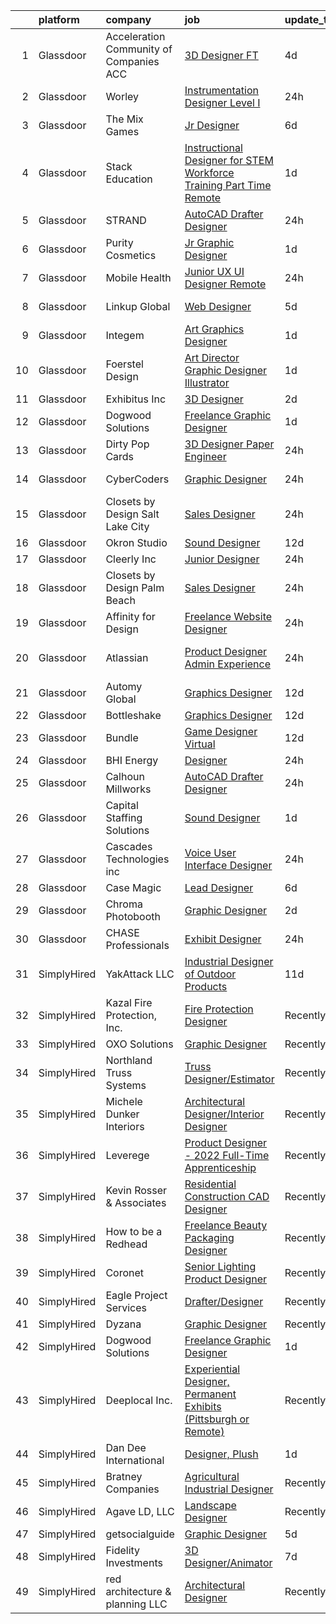 

|    | platform    | company                                  | job                                                                                                                                                                                                                                                                                                                                                                                                                                                                                                                                                                                                                                                                                                                                                                                                                                                                                                                                                                                                                                                                                                                                                                                                                                                                                                                                                       | update_time   | location            |
|---:|:------------|:-----------------------------------------|:----------------------------------------------------------------------------------------------------------------------------------------------------------------------------------------------------------------------------------------------------------------------------------------------------------------------------------------------------------------------------------------------------------------------------------------------------------------------------------------------------------------------------------------------------------------------------------------------------------------------------------------------------------------------------------------------------------------------------------------------------------------------------------------------------------------------------------------------------------------------------------------------------------------------------------------------------------------------------------------------------------------------------------------------------------------------------------------------------------------------------------------------------------------------------------------------------------------------------------------------------------------------------------------------------------------------------------------------------------|:--------------|:--------------------|
|  1 | Glassdoor   | Acceleration Community of Companies  ACC | [3D Designer  FT ](https://www.glassdoor.com/partner/jobListing.htm?pos=130&ao=1136043&s=58&guid=00000182f2cc4d40ae362577547d5da6&src=GD_JOB_AD&t=SR&vt=w&ea=1&cs=1_1e998748&cb=1661930852019&jobListingId=1008096478281&jrtk=3-0-1gbpcojb42hiu001-1gbpcojbijm4k800-3cd5c6e3aefa7ccd-)                                                                                                                                                                                                                                                                                                                                                                                                                                                                                                                                                                                                                                                                                                                                                                                                                                                                                                                                                                                                                                                                    | 4d            | Los Angeles, CA     |
|  2 | Glassdoor   | Worley                                   | [Instrumentation Designer Level I](https://www.glassdoor.com/partner/jobListing.htm?pos=111&ao=1136043&s=58&guid=00000182f2cc4d40ae362577547d5da6&src=GD_JOB_AD&t=SR&vt=w&cs=1_a71d454c&cb=1661930852017&jobListingId=1008104964030&jrtk=3-0-1gbpcojb42hiu001-1gbpcojbijm4k800-9d06f485b36b5093-)                                                                                                                                                                                                                                                                                                                                                                                                                                                                                                                                                                                                                                                                                                                                                                                                                                                                                                                                                                                                                                                         | 24h           | Prudhoe Bay, AK     |
|  3 | Glassdoor   | The Mix Games                            | [Jr  Designer](https://www.glassdoor.com/partner/jobListing.htm?pos=126&ao=1136043&s=58&guid=00000182f2cc4d40ae362577547d5da6&src=GD_JOB_AD&t=SR&vt=w&ea=1&cs=1_9e322621&cb=1661930852019&jobListingId=1008092557169&jrtk=3-0-1gbpcojb42hiu001-1gbpcojbijm4k800-ab7dfbb139802c1e-)                                                                                                                                                                                                                                                                                                                                                                                                                                                                                                                                                                                                                                                                                                                                                                                                                                                                                                                                                                                                                                                                        | 6d            | Los Angeles, CA     |
|  4 | Glassdoor   | Stack Education                          | [Instructional Designer for STEM Workforce Training   Part Time  Remote](https://www.glassdoor.com/partner/jobListing.htm?pos=121&ao=1136043&s=58&guid=00000182f2cc4d40ae362577547d5da6&src=GD_JOB_AD&t=SR&vt=w&ea=1&cs=1_d004b7c1&cb=1661930852018&jobListingId=1008101382989&jrtk=3-0-1gbpcojb42hiu001-1gbpcojbijm4k800-a0e808d9a57c6f59-)                                                                                                                                                                                                                                                                                                                                                                                                                                                                                                                                                                                                                                                                                                                                                                                                                                                                                                                                                                                                              | 1d            | Remote              |
|  5 | Glassdoor   | STRAND                                   | [AutoCAD Drafter Designer](https://www.glassdoor.com/partner/jobListing.htm?pos=103&ao=1110586&s=58&guid=00000182f2cc4d40ae362577547d5da6&src=GD_JOB_AD&t=SR&vt=w&ea=1&cs=1_5fee63a5&cb=1661930852016&jobListingId=1008104212553&cpc=55FC80EBF760BBE8&jrtk=3-0-1gbpcojb42hiu001-1gbpcojbijm4k800-ce50e096da74a51d--6NYlbfkN0D4nuovUOU2dPryPr7-xanE7ZFWASvaSyNm3BqXIbrO0p-spFy8M_M-7X_EKuSbtjcwXVmuQfjgYQLBbUSPx5wlG1B2Nk4m6VQ22k3I-ki9LeknjGR8uVUn8uAz7K1krrwAXw3eWnEoWdl4XJD5ww2mIS2o-PLbxE0rCe6jXBynyFt9rAkthbPKGj_SuBO2DDp8dqpB3_yttiC84TYhWpEPN4hyfbw6T0QyvJWk9ZGPeau7O5OMokL47WnNmrKD7oSyilOSlFamLJYMuzW7NhER9TA5cBhUErqPf7i35T4NDgnY1tRoVgxjF8NqMTcoSDv41Zs9r4FEyH2vQOj_0sVuxx2v9TgCP8KNqtpqkQ97rkIItPpJgRQ3Df6lX9ayFG5lXIlp-J_WPYjsXJjK6SVkfpk0ZRpXzm3ukSx5QWQBbM7Mc4EqeXfY1nity3zyPlZHr-6QZ1BcFRXNqFfAHmiH8hFKqzonI4qvZzZFrtRRXwiZ08BwIJIopb7OIOfuvyko5cSKRlhqGg%3D%3D)                                                                                                                                                                                                                                                                                                                                                                                                                                                                           | 24h           | Dallas, TX          |
|  6 | Glassdoor   | Purity Cosmetics                         | [Jr Graphic Designer](https://www.glassdoor.com/partner/jobListing.htm?pos=122&ao=1136043&s=58&guid=00000182f2cc4d40ae362577547d5da6&src=GD_JOB_AD&t=SR&vt=w&ea=1&cs=1_c641af7a&cb=1661930852019&jobListingId=1008101533885&jrtk=3-0-1gbpcojb42hiu001-1gbpcojbijm4k800-ce38bd30433b8142-)                                                                                                                                                                                                                                                                                                                                                                                                                                                                                                                                                                                                                                                                                                                                                                                                                                                                                                                                                                                                                                                                 | 1d            | Remote              |
|  7 | Glassdoor   | Mobile Health                            | [Junior UX UI Designer  Remote ](https://www.glassdoor.com/partner/jobListing.htm?pos=106&ao=1110586&s=58&guid=00000182f2cc4d40ae362577547d5da6&src=GD_JOB_AD&t=SR&vt=w&ea=1&cs=1_df1fe161&cb=1661930852017&jobListingId=1008104582625&cpc=AC285F3A3ECA6BB0&jrtk=3-0-1gbpcojb42hiu001-1gbpcojbijm4k800-0b855880aef5fae4--6NYlbfkN0CVW-wZUB6fDkVbeXZUmA8a9VqOuLioZTZt07t5oqbkUixMn8E1AkY7NfCvE7a_uIFEM4p2K4W6Xowwu-eZbvZMAmUZzzrHL6ljTCT7DYTx6XjJdgQUIEh9p7SxX-wpgLvWtsfp4DDj8x2BvdIzeHYMSSkPiP9r4jjtgVITdl04BLVLmN7DTPJeZ4_ZEyu9s9lANN-G7aAxEp1-HLxEIKsIZO3OuuzJ5bXBap3jAUDA8PUuPQDiO9_hPwF2CHQrdLMB1NVmVJHXxaa7grUtjf8jMpKC7MxI-4staxj4A19wsd1-jFSv73amf8zsHhOMalNQ987HC0ObfiqTq1nuI3Nw5ZAUawO9eccDcc94hdgNI95E87XQgUuX1Clbs0t48PlWOUhGSFDALvvvvmLlXIz9LN1NJ41i7AKbTUaTXoAQvMYD_0MITPQiVngFYTR0t30CGEuVKIzyOY1MaY-KaIdsZkm70wleXoeqzdB40M9Dk2nBFbLyB3C2x-9NXCytrd4T4Gy5AYe8MsafAI8KG38f0V0PE0OYouoreWaqoLEb1CckNnh6wR3ZHdh45_B05csoQZGfsEtf7Z_ekr2Traa642FBMyJdbho%3D)                                                                                                                                                                                                                                                                                                                                                                                   | 24h           | New York, NY        |
|  8 | Glassdoor   | Linkup Global                            | [Web Designer](https://www.glassdoor.com/partner/jobListing.htm?pos=102&ao=1110586&s=58&guid=00000182f2cc4d40ae362577547d5da6&src=GD_JOB_AD&t=SR&vt=w&ea=1&cs=1_48c06084&cb=1661930852016&jobListingId=1008094189285&cpc=DF7064BA3070673B&jrtk=3-0-1gbpcojb42hiu001-1gbpcojbijm4k800-235ba46ceff690ad--6NYlbfkN0DdNONLqhA8z6QrX6vw37qu8cGScUjPKwqVQr3YAsb4-5m6SkYfcfuno6vaeNhi_HNRxJ-gl8suliU75NlkMWR5qidCD993t_oDqQXUXvPv510G91JZg7dAufT3W2tuGQQ9Fr4PISpJVNULJrj5rzr1Dea67mH48pGFmt69Q4LNUgt0x0c0PGgcwDf6pWaxflnsYfHfJuQUeR3vm5iuo3G2pPFFw1TCE7A4TawtMuhxjKwM-hAX_oh9Hx9aWoUbnHyauwSHHISgpfgectnAvvVLg9noNCQ-OMYKO8oeUjliKBhd979PNKvN8cRIVROWUdipPMtV97tJldGEwsOQ-HIAg-7xgC3_hT6S-IaSTdPH0V4jyePqAh8F9Su0Ldbla72GUOnjGA28Sg7ueUdHJSHTl9a3VEM9jqe8M36jchCNiaXcmuGf7sCYknhyU3cmBBNI51CfR72KG9Mp9rfhYDohoZtVdMN4zrpQa1RUTGLBr0Ng3CvScZMV49us00gOOLA%3D)                                                                                                                                                                                                                                                                                                                                                                                                                                                                                                     | 5d            | Pasadena, CA        |
|  9 | Glassdoor   | Integem                                  | [Art Graphics Designer](https://www.glassdoor.com/partner/jobListing.htm?pos=124&ao=1136043&s=58&guid=00000182f2cc4d40ae362577547d5da6&src=GD_JOB_AD&t=SR&vt=w&ea=1&cs=1_0e48c390&cb=1661930852019&jobListingId=1008102053275&jrtk=3-0-1gbpcojb42hiu001-1gbpcojbijm4k800-db0b9712246398b2-)                                                                                                                                                                                                                                                                                                                                                                                                                                                                                                                                                                                                                                                                                                                                                                                                                                                                                                                                                                                                                                                               | 1d            | Remote              |
| 10 | Glassdoor   | Foerstel Design                          | [Art Director  Graphic Designer  Illustrator](https://www.glassdoor.com/partner/jobListing.htm?pos=105&ao=1110586&s=58&guid=00000182f2cc4d40ae362577547d5da6&src=GD_JOB_AD&t=SR&vt=w&ea=1&cs=1_3d167c02&cb=1661930852017&jobListingId=1008101636559&cpc=FB7E4A1762AE5BEC&jrtk=3-0-1gbpcojb42hiu001-1gbpcojbijm4k800-e06af4f833a0341a--6NYlbfkN0DT5-Szw3YawDSxV9quIo6U-4hdX6FZTICsYskzhzvX7KXzmhQwmQ7cQAIyrChrJYXj5Nz0J77CwmGZWWhj7QO08MorwsFX6WpY-cjRAqd5c5YshXe7t8yi_cAMTx-RLQrWgDv1LNRN_XNQif3bP_uxOt5oqG5pBrUgjeQADqRiTFpifcwWwp0LQb4Tnfbyb-DLu9UdjHpKuOrXEi-IGst4SIPNi03GIN8aQaZJ1n1iheLlpbM4e3HPBlGQW6-7ZzjiiETuqbXIFssUj88jjxWys-_3oZcKUr4nghfbIv73fP6McCXoy_EH6VXpsf-I1xqgyxwn9rbbqh2yRZkeQuoqfhblI8xFskG5GLjQXOFsa1iMnY-LtGwwn0_SUEeeVxTeisk3OPeBOWOFXN6uWzy6Nth8p0In8Ah4BQE0hIhYdl6t2zwwiPlFOykXns3MQJajvZ7Grz09mQLXpTqcO4ouneHlB_3tMyfK5td2jawcDP3WdgpmEQn91BumJC49UfE%3D)                                                                                                                                                                                                                                                                                                                                                                                                                                                                      | 1d            | Remote              |
| 11 | Glassdoor   | Exhibitus Inc                            | [3D Designer](https://www.glassdoor.com/partner/jobListing.htm?pos=129&ao=1136043&s=58&guid=00000182f2cc4d40ae362577547d5da6&src=GD_JOB_AD&t=SR&vt=w&ea=1&cs=1_32b645ef&cb=1661930852019&jobListingId=1008099078317&jrtk=3-0-1gbpcojb42hiu001-1gbpcojbijm4k800-e1941bdb037526dd-)                                                                                                                                                                                                                                                                                                                                                                                                                                                                                                                                                                                                                                                                                                                                                                                                                                                                                                                                                                                                                                                                         | 2d            | Tucker, GA          |
| 12 | Glassdoor   | Dogwood Solutions                        | [Freelance Graphic Designer](https://www.glassdoor.com/partner/jobListing.htm?pos=127&ao=1136043&s=58&guid=00000182f2cc4d40ae362577547d5da6&src=GD_JOB_AD&t=SR&vt=w&ea=1&cs=1_a517df50&cb=1661930852019&jobListingId=1008102056632&jrtk=3-0-1gbpcojb42hiu001-1gbpcojbijm4k800-d8bd6839a2742c6a-)                                                                                                                                                                                                                                                                                                                                                                                                                                                                                                                                                                                                                                                                                                                                                                                                                                                                                                                                                                                                                                                          | 1d            | Remote              |
| 13 | Glassdoor   | Dirty Pop Cards                          | [3D Designer Paper Engineer](https://www.glassdoor.com/partner/jobListing.htm?pos=114&ao=1136043&s=58&guid=00000182f2cc4d40ae362577547d5da6&src=GD_JOB_AD&t=SR&vt=w&ea=1&cs=1_7ad7e014&cb=1661930852018&jobListingId=1008104437170&jrtk=3-0-1gbpcojb42hiu001-1gbpcojbijm4k800-753ca80f805ecea8-)                                                                                                                                                                                                                                                                                                                                                                                                                                                                                                                                                                                                                                                                                                                                                                                                                                                                                                                                                                                                                                                          | 24h           | Remote              |
| 14 | Glassdoor   | CyberCoders                              | [Graphic Designer](https://www.glassdoor.com/partner/jobListing.htm?pos=110&ao=1110586&s=58&guid=00000182f2cc4d40ae362577547d5da6&src=GD_JOB_AD&t=SR&vt=w&ea=1&cs=1_ee9a60a7&cb=1661930852017&jobListingId=1008104557076&cpc=9908D8D4413DBB8A&jrtk=3-0-1gbpcojb42hiu001-1gbpcojbijm4k800-e6101460e22eb4bb--6NYlbfkN0CpFJQzrgRR8WqXWK1qKKEqALWJw739KlKqr2H-MSI4eoBlI4EFrmor2FYZMP3muM2_qjxn6QbR6IqJNe4csad_v1rru0F9mRHXDIiR2YrikgjdPv3LJb_4xadbapZHIS_C7JD1JZ_t-wsbUn3xYcqMc3bgBtn86ZZZ7eDX1jjFPYRAwb9CGwcqsPfPH4n6KyM_FLXZZDH0rUF0pj1Xr7X2JRtEx8tRmH0YRI9f4AzKUQaJjFx9ByCrZ18lLOKwdo0d598x2_bDNUPQPtivt7sqN9lkBl43-RCNNcOql07qCA2-KGcoDNIrwxSzgOqLlG8v2nJj5t8MUP2MgOFNbFfNfsBsmM30AC1_yoMxxtVplmKh7si63aFpZzU6mVlBGBAoFEGS4VMS-KG_exT6dg8PDbNsPZ0XVVCNub3G3zdEzHNh9faANBhd_UJTgDpQHf6cWbJ6DPXPmPfxyPFvwHCo7wKAvEwwskdbeBtNkFyHMA_NycBKgBhLgShzQ6qVDMUu5cBKBEPef6dYfAZfaO7zBDZDfTRNStYun1XLWNorCgCK0_bYWDmh_0JY_Z8iGdPZat_CF780NzryB71ariBkEQJlhBfBYtiQrL74LmY-dWrVutn9a7iF08e3mNqz5F9SVm_MK91OEmVLdb8FrtQ8hKB7n9NHr1_c6AIDcUEoxpIMtdsySkVcnaseiRtt1WtUDuZlIpgYt_-YjhLM1gKyfVGX6taTII1g6Bg9ElV1fVmd1vnatIZ933EmhrVtIjVV_S_IRT6T1lmwpVYbmo8qzVBOYFg60gzp8KFqQhrUpd00YA7n01iIIT0xDVvJV9WXvSm0dNPbuzr8VtJWJY5Y9nb-SMkebj8y9dMZctGQQGowBGsolyBMWyKHyiJJkFKNgUWrME_SP_NIVgiBFFXE59RHpBq6UjPgg4mC6YQXqeBK63b6UZ2IVa4S-H7FTahz4BqFXyK8QxgnuFGQOAu_FtR0hU-MmJk%3D) | 24h           | Los Angeles, CA     |
| 15 | Glassdoor   | Closets by Design Salt Lake City         | [Sales   Designer](https://www.glassdoor.com/partner/jobListing.htm?pos=116&ao=1136043&s=58&guid=00000182f2cc4d40ae362577547d5da6&src=GD_JOB_AD&t=SR&vt=w&ea=1&cs=1_07f9b347&cb=1661930852018&jobListingId=1008104102724&jrtk=3-0-1gbpcojb42hiu001-1gbpcojbijm4k800-9a07cf237c182162-)                                                                                                                                                                                                                                                                                                                                                                                                                                                                                                                                                                                                                                                                                                                                                                                                                                                                                                                                                                                                                                                                    | 24h           | South Salt Lake, UT |
| 16 | Glassdoor   | Okron Studio                             | [Sound Designer](https://www.glassdoor.com/partner/jobListing.htm?pos=123&ao=1136043&s=58&guid=00000182f2cc4d40ae362577547d5da6&src=GD_JOB_AD&t=SR&vt=w&ea=1&cs=1_755d2c1b&cb=1661930852019&jobListingId=1008079733036&jrtk=3-0-1gbpcojb42hiu001-1gbpcojbijm4k800-d7d03bc56f607eed-)                                                                                                                                                                                                                                                                                                                                                                                                                                                                                                                                                                                                                                                                                                                                                                                                                                                                                                                                                                                                                                                                      | 12d           | Remote              |
| 17 | Glassdoor   | Cleerly  Inc                             | [Junior Designer](https://www.glassdoor.com/partner/jobListing.htm?pos=120&ao=1136043&s=58&guid=00000182f2cc4d40ae362577547d5da6&src=GD_JOB_AD&t=SR&vt=w&cs=1_05bcf77b&cb=1661930852018&jobListingId=1008103853934&jrtk=3-0-1gbpcojb42hiu001-1gbpcojbijm4k800-6458236a07d28e22-)                                                                                                                                                                                                                                                                                                                                                                                                                                                                                                                                                                                                                                                                                                                                                                                                                                                                                                                                                                                                                                                                          | 24h           | Denver, CO          |
| 18 | Glassdoor   | Closets by Design Palm Beach             | [Sales   Designer](https://www.glassdoor.com/partner/jobListing.htm?pos=113&ao=1136043&s=58&guid=00000182f2cc4d40ae362577547d5da6&src=GD_JOB_AD&t=SR&vt=w&ea=1&cs=1_3e4d3948&cb=1661930852018&jobListingId=1008104666373&jrtk=3-0-1gbpcojb42hiu001-1gbpcojbijm4k800-86ed2dfe0b54212e-)                                                                                                                                                                                                                                                                                                                                                                                                                                                                                                                                                                                                                                                                                                                                                                                                                                                                                                                                                                                                                                                                    | 24h           | West Palm Beach, FL |
| 19 | Glassdoor   | Affinity for Design                      | [Freelance Website Designer](https://www.glassdoor.com/partner/jobListing.htm?pos=112&ao=1136043&s=58&guid=00000182f2cc4d40ae362577547d5da6&src=GD_JOB_AD&t=SR&vt=w&ea=1&cs=1_09b184d5&cb=1661930852018&jobListingId=1008103821912&jrtk=3-0-1gbpcojb42hiu001-1gbpcojbijm4k800-11fb54804def4c06-)                                                                                                                                                                                                                                                                                                                                                                                                                                                                                                                                                                                                                                                                                                                                                                                                                                                                                                                                                                                                                                                          | 24h           | Remote              |
| 20 | Glassdoor   | Atlassian                                | [Product Designer  Admin Experience](https://www.glassdoor.com/partner/jobListing.htm?pos=125&ao=1136043&s=58&guid=00000182f2cc4d40ae362577547d5da6&src=GD_JOB_AD&t=SR&vt=w&cs=1_87f6169c&cb=1661930852019&jobListingId=1008104819155&jrtk=3-0-1gbpcojb42hiu001-1gbpcojbijm4k800-48e9e1e7cc7b5414-)                                                                                                                                                                                                                                                                                                                                                                                                                                                                                                                                                                                                                                                                                                                                                                                                                                                                                                                                                                                                                                                       | 24h           | San Francisco, CA   |
| 21 | Glassdoor   | Automy Global                            | [Graphics Designer](https://www.glassdoor.com/partner/jobListing.htm?pos=118&ao=1136043&s=58&guid=00000182f2cc4d40ae362577547d5da6&src=GD_JOB_AD&t=SR&vt=w&ea=1&cs=1_7dfa6845&cb=1661930852018&jobListingId=1008078451131&jrtk=3-0-1gbpcojb42hiu001-1gbpcojbijm4k800-1afbed5194ca73b3-)                                                                                                                                                                                                                                                                                                                                                                                                                                                                                                                                                                                                                                                                                                                                                                                                                                                                                                                                                                                                                                                                   | 12d           | Remote              |
| 22 | Glassdoor   | Bottleshake                              | [Graphics Designer](https://www.glassdoor.com/partner/jobListing.htm?pos=117&ao=1136043&s=58&guid=00000182f2cc4d40ae362577547d5da6&src=GD_JOB_AD&t=SR&vt=w&ea=1&cs=1_a195d73d&cb=1661930852018&jobListingId=1008078927953&jrtk=3-0-1gbpcojb42hiu001-1gbpcojbijm4k800-2a1912e58e1efae4-)                                                                                                                                                                                                                                                                                                                                                                                                                                                                                                                                                                                                                                                                                                                                                                                                                                                                                                                                                                                                                                                                   | 12d           | Remote              |
| 23 | Glassdoor   | Bundle                                   | [Game Designer  Virtual ](https://www.glassdoor.com/partner/jobListing.htm?pos=128&ao=1136043&s=58&guid=00000182f2cc4d40ae362577547d5da6&src=GD_JOB_AD&t=SR&vt=w&ea=1&cs=1_fbab90b8&cb=1661930852019&jobListingId=1008079560672&jrtk=3-0-1gbpcojb42hiu001-1gbpcojbijm4k800-750ea4ec84bd0b34-)                                                                                                                                                                                                                                                                                                                                                                                                                                                                                                                                                                                                                                                                                                                                                                                                                                                                                                                                                                                                                                                             | 12d           | Remote              |
| 24 | Glassdoor   | BHI Energy                               | [Designer](https://www.glassdoor.com/partner/jobListing.htm?pos=108&ao=1110586&s=58&guid=00000182f2cc4d40ae362577547d5da6&src=GD_JOB_AD&t=SR&vt=w&ea=1&cs=1_a597c897&cb=1661930852017&jobListingId=1008104752824&cpc=48B9F4758953335C&jrtk=3-0-1gbpcojb42hiu001-1gbpcojbijm4k800-b208fbe8d3f8cfcc--6NYlbfkN0AHu6iHo_UsXgM9kfBFlc5QVOhOe1JniIZYFa2Kb2bNFV1GAa3tvOjW918fQx-QuqDyKqyHySf2xMY0k5eI3OUZUSI1V8jV-lv-K0m1LiDEXzC0K8V-JiZtrKTlnRa039M19x17Mtt0t8I_UegY_YMlwa2RrM3clCjEjRPYX1nel-oNiX4asmazJXPz4_-DxEVH1sKbFfJLNVE2aSc3Gpv62ipCgc4S5M3wJPmKCzr1_d_krsFTK3c1Mr3pv6xPUS0EXUvLUuXzwHvk4XY5WkPVyoaN8FEyQlkXHjO_odgt4vnpWK8H1YIDN7hK4zO0UfD7zhjj1cIemWS_Pv-zNG2iksYZJI2JlCrc8UMFdtd13dBWOAQewUGHrF6QKiXpXFsryCjoCcF1zxoBqtiz_vRLB-D1Uvw3aZp88XBfLN7PyyKoTR46272GiCPcrZP-jwFz1E1iZJgmQk7DFWoLpYcIkMs8QuawIVk-9BhjVHp9onlrOX3QFWn6RWpLX6Rxu-BMqZwoBTcYQmiso3sbr582XprDebiEElJ308jP5_OppB5kiSbVypRvQr6jGjLl_24iHeCEBKJsZaECekrT5a7tabbsjBFZxywQqF9ba1G8fZO9dB18id_d9sD1nzCdPZK4T2CI7i7yi5DEbkPfS1PohhhFequNcTPXy7y90-txHDC4K1mhKfB_iT2hE1uyLDn3Y8eCWFxgsEulyRTOpUU1Z6Rb-vVaTnntkxiMKJR7ni0A8cXxnRaqQBcdW5raEYAs3FZ8ABo0BLT-Y59mRfYIUaca2_61qPQ%3D)                                                                                                                                                                                                         | 24h           | Marfa, TX           |
| 25 | Glassdoor   | Calhoun Millworks                        | [AutoCAD Drafter Designer](https://www.glassdoor.com/partner/jobListing.htm?pos=101&ao=1110586&s=58&guid=00000182f2cc4d40ae362577547d5da6&src=GD_JOB_AD&t=SR&vt=w&ea=1&cs=1_5feac2ef&cb=1661930852016&jobListingId=1008104945320&cpc=E509DD49A6927373&jrtk=3-0-1gbpcojb42hiu001-1gbpcojbijm4k800-8d1c35f56e3c28e3--6NYlbfkN0DZqpZKP3UXtIsTi5-me3j-2lNYY7DscbIwMWuB2Gci-Xy5_RhC89PdByNm3L7NxJH6kAaZsHVAtixlcsOSroQysj-fh7U5DIpuFsmvSJ_iPgE2Zw7F3rXcQrA9Y0KYHqThFmbHJq3z8l7-uKJjztaoFCRJMcIOZhU8xNqo4-4reC907BO9byvkGmYAMO3dl3e1Cj7Mos1gaZfZ4384bFioKNDMP6bj1s-Cc3y5nM6zdHGCS9496PVNJIbmt0b2DZ3htPQp9X1CgbcQwGkjSLr7KTaN5xiN7Iw8bz5u75bAmlIZ5K3TxEVeccM-Y9xL6hZkAVJUXtcYMO7n-ze9Zkuesxr4A5X__n7StfEsFjkMcxbovA6PTDwARByPq-cF_tOS7jksuo_5xAx3ZRfL5SGtZuOqWZVtkPchJfC6AC9Xl1c41uyovIloUWPbiQmOVdS1RMj0q0pGP6ihPHGCzqnxxIUSDu3c_hhJWPq9tqoQGIWH0usYscPZr8MiaufwQOj3uvpSTrRCeA%3D%3D)                                                                                                                                                                                                                                                                                                                                                                                                                                                                           | 24h           | Calhoun, GA         |
| 26 | Glassdoor   | Capital Staffing Solutions               | [Sound Designer](https://www.glassdoor.com/partner/jobListing.htm?pos=109&ao=1110586&s=58&guid=00000182f2cc4d40ae362577547d5da6&src=GD_JOB_AD&t=SR&vt=w&ea=1&cs=1_818f6f7c&cb=1661930852017&jobListingId=1008101577950&cpc=9908D8D4413DBB8A&jrtk=3-0-1gbpcojb42hiu001-1gbpcojbijm4k800-f98007a9f42a489c--6NYlbfkN0AHXq2vAVwR3IH7wgnTMdWCa3HguypIXx0DFudX-u0zu6XSU0N9gDGCMsnO9yvyAfOyH_tbdRhOoBfdgP9WhjloPdvnzBdLbXxY6SpT6pK-VJwBYCOHY1ZraIOFGT8c5xZ8JYlLgQTRBzQO8_6Ov3AYjRw2ck1uRxiAYGyhvqgwqRItmLA4RWq7KGD34nTQyv7DfdvEGI_04Fh6aDGs9j0ICP84xj0aC-Lne2VDOO3RStXZHCFZEqTSSPLOBueAQMK3iYjQABc3c7mZ1z_HIEfOd8_bvd1jmKjTm5Dh6FBCn9Nq_HyovLOL1qCx6byMvLf1sZTAi82eKPMcHvZFEJr41d6YXtiiimZ6hoYRCGao71UdfiXZxCrx_TY0SNSfUOiLgWivtOfV7uY_0PzbtehHcWxV4sfbVuIIOPytg63EBZgx86zhv4YxHlaYvQT__ogNaAXCqsHYv5euCUKytix4L7i-_vGoBYt8UpsxNaUIZvHIMf0EEm5i4SOpHJytU0s%3D)                                                                                                                                                                                                                                                                                                                                                                                                                                                                                                   | 1d            | Remote              |
| 27 | Glassdoor   | Cascades Technologies  inc               | [Voice User Interface Designer](https://www.glassdoor.com/partner/jobListing.htm?pos=104&ao=1110586&s=58&guid=00000182f2cc4d40ae362577547d5da6&src=GD_JOB_AD&t=SR&vt=w&ea=1&cs=1_49848e36&cb=1661930852017&jobListingId=1008103392997&cpc=65CC663E25211861&jrtk=3-0-1gbpcojb42hiu001-1gbpcojbijm4k800-6de4cdd355978acf--6NYlbfkN0CaHw0LBvn4nLlShGFh3147yjw_mRiHjpsRQzN87qhPaEqo0wdL4cgSJHMSEiy7t3inL9iN25CgUwEifEY9HP19Tzz9GTBLjst18EkjHzfvHZesiqp9LjeihY1CwSR1-CVYMVf2LNKoD8orRrqd2QUc24jlCxvDorBbcZAeriAD9JZBH8UKJt663B0jXBMisrq3rkLBx3qCTs-Q9folIY82oCYEtY9Twim1Pyi7jzXGJUZrJU686fNR4U0MGAJK99USsXZLippiChFei3FGHWDC4HiKX-WPCtrVtQvY3gf9kTqS9tf9boCAsNgzhW02WN0W4dC55tM-ky1FEO9ed9qXhRyvMgYL2DtIgjhNqNjokgEFGBQBLVfXgq43kHNPuVjVeN3WMoRQeQC2cM_BUNNxSp1PRa1zmQsKaeHKli6nU5eO5471odHrg6BqOtyeugjup7Lm0iwaKv4JAFtgrLkuxgc9v1a94Ut8v7SugRErE6fEneuh_Epowk_TjhHnn6I%3D)                                                                                                                                                                                                                                                                                                                                                                                                                                                                                    | 24h           | Remote              |
| 28 | Glassdoor   | Case Magic                               | [Lead Designer](https://www.glassdoor.com/partner/jobListing.htm?pos=119&ao=1136043&s=58&guid=00000182f2cc4d40ae362577547d5da6&src=GD_JOB_AD&t=SR&vt=w&ea=1&cs=1_03d7ad9a&cb=1661930852018&jobListingId=1008091895099&jrtk=3-0-1gbpcojb42hiu001-1gbpcojbijm4k800-4bda394d15a057c3-)                                                                                                                                                                                                                                                                                                                                                                                                                                                                                                                                                                                                                                                                                                                                                                                                                                                                                                                                                                                                                                                                       | 6d            | Remote              |
| 29 | Glassdoor   | Chroma Photobooth                        | [Graphic Designer](https://www.glassdoor.com/partner/jobListing.htm?pos=115&ao=1136043&s=58&guid=00000182f2cc4d40ae362577547d5da6&src=GD_JOB_AD&t=SR&vt=w&cs=1_789fb2f5&cb=1661930852018&jobListingId=1008100125331&jrtk=3-0-1gbpcojb42hiu001-1gbpcojbijm4k800-8690e838dd17c0ad-)                                                                                                                                                                                                                                                                                                                                                                                                                                                                                                                                                                                                                                                                                                                                                                                                                                                                                                                                                                                                                                                                         | 2d            | Remote              |
| 30 | Glassdoor   | CHASE Professionals                      | [Exhibit Designer](https://www.glassdoor.com/partner/jobListing.htm?pos=107&ao=1110586&s=58&guid=00000182f2cc4d40ae362577547d5da6&src=GD_JOB_AD&t=SR&vt=w&ea=1&cs=1_dd8904ed&cb=1661930852017&jobListingId=1008104138129&cpc=1120CD366D53BFD9&jrtk=3-0-1gbpcojb42hiu001-1gbpcojbijm4k800-771654f127963371--6NYlbfkN0BxclAmqT38RfGsSQF9ZwwZA5XuarZhQwJ9ujjtRR8pUGZEzSoYChODqaenXRzz6gvBZwtxZLPvif1AKh40IIH1tV2XwrpnHliZ7aqiROEbHUwsfwyzPimUTxMsGpjZBVrEArmYaFfc_-FxyJ04tokHJSXtIW_7XvyUV5HXtYMYMpMQhPqTxi7ZHEK21UvtAym19Be92JrhnlsWVtnUFYpGorEQlNx0g3UxiHJYjU96G7P5XXzfP_4QUrS2bUZtkdCYOvtrEqpw4jhjbj7KUTfDBQ3ULXi2T4EIt7LIkmt-HbrEAihQt2tcKaKJWwqhATOluaXncAz-OQDpt4jC7EEWNNDSqm2j-8bJUGDQ0D6zgpXDKhcAoCTaYauO82YoWr9Vfe-T9wM7ZDU81wI6cGZ4XIpEB4kR0plmUu7RoL1yuQGB_P5N5D8OGDa6qnzvnSGG2186vt9aL6nOnOth2ZwnUW9ypEAX0JPMuAewJv-RBTrh_Jp9MUwWJfjfFD76uRbY8q1pDpm9ug%3D%3D)                                                                                                                                                                                                                                                                                                                                                                                                                                                                                   | 24h           | Suwanee, GA         |
| 31 | SimplyHired | YakAttack LLC                            | [Industrial Designer of Outdoor Products](https://www.simplyhired.com/job/tgSWtpm4HGDU1Or6ud6aWDJ0Rx9O4DDZnY4xn2TsU8Ds8PdwPFyfXw?q=3d+designer)                                                                                                                                                                                                                                                                                                                                                                                                                                                                                                                                                                                                                                                                                                                                                                                                                                                                                                                                                                                                                                                                                                                                                                                                           | 11d           | Farmville, VA       |
| 32 | SimplyHired | Kazal Fire Protection, Inc.              | [Fire Protection Designer](https://www.simplyhired.com/job/Q1dex7tsETJdCpyGTi2pJ3hAmarCmHZ8pckYRk6idfy2Qmg3shUp5g?q=3d+designer)                                                                                                                                                                                                                                                                                                                                                                                                                                                                                                                                                                                                                                                                                                                                                                                                                                                                                                                                                                                                                                                                                                                                                                                                                          | Recently      | Tucson, AZ          |
| 33 | SimplyHired | OXO Solutions                            | [Graphic Designer](https://www.simplyhired.com/job/BXUyWLRJM5GqlXxmpwBw-g_A_qs7M6-f7IDZTvQqqHxFROKtKw3p1Q?q=3d+designer)                                                                                                                                                                                                                                                                                                                                                                                                                                                                                                                                                                                                                                                                                                                                                                                                                                                                                                                                                                                                                                                                                                                                                                                                                                  | Recently      | Adobe, AZ           |
| 34 | SimplyHired | Northland Truss Systems                  | [Truss Designer/Estimator](https://www.simplyhired.com/job/eXHmyhC_G3bspORl7dy3EtkSUZ5FONRXNF4XLaxs3Zc_8M15KEV9IA?q=3d+designer)                                                                                                                                                                                                                                                                                                                                                                                                                                                                                                                                                                                                                                                                                                                                                                                                                                                                                                                                                                                                                                                                                                                                                                                                                          | Recently      | Fargo, ND           |
| 35 | SimplyHired | Michele Dunker Interiors                 | [Architectural Designer/Interior Designer](https://www.simplyhired.com/job/uDZ1Uqr1SDUoachiJ2OJjx2UsJW1pAkh3GuVjip16ZWjcGHRRfCXWg?q=3d+designer)                                                                                                                                                                                                                                                                                                                                                                                                                                                                                                                                                                                                                                                                                                                                                                                                                                                                                                                                                                                                                                                                                                                                                                                                          | Recently      | Logan, UT           |
| 36 | SimplyHired | Leverege                                 | [Product Designer - 2022 Full-Time Apprenticeship](https://www.simplyhired.com/job/f2PnrkNkoKjnF_c7MsOM41LbDj7RDHIKkfuGC1pKOOPB0dNQ0HmV5w?q=3d+designer)                                                                                                                                                                                                                                                                                                                                                                                                                                                                                                                                                                                                                                                                                                                                                                                                                                                                                                                                                                                                                                                                                                                                                                                                  | Recently      | Remote              |
| 37 | SimplyHired | Kevin Rosser & Associates                | [Residential Construction CAD Designer](https://www.simplyhired.com/job/0zBpjiR-QOBDDizk7xUgLrIP7XeYgXf527uPplYBVrLbSsTlGhCXzg?q=3d+designer)                                                                                                                                                                                                                                                                                                                                                                                                                                                                                                                                                                                                                                                                                                                                                                                                                                                                                                                                                                                                                                                                                                                                                                                                             | Recently      | Remote              |
| 38 | SimplyHired | How to be a Redhead                      | [Freelance Beauty Packaging Designer](https://www.simplyhired.com/job/czb6sfDqPeoCORWJQtct8fYlf5ZnBuVVB3XzDQY1_3-fXMEaOkP6Vg?q=3d+designer)                                                                                                                                                                                                                                                                                                                                                                                                                                                                                                                                                                                                                                                                                                                                                                                                                                                                                                                                                                                                                                                                                                                                                                                                               | Recently      | Remote              |
| 39 | SimplyHired | Coronet                                  | [Senior Lighting Product Designer](https://www.simplyhired.com/job/RfGhSWtuJ_lg6SsxwQD_ajD3-LAV4Tdv2X1UfMnbVnV2FPULJvEhtw?q=3d+designer)                                                                                                                                                                                                                                                                                                                                                                                                                                                                                                                                                                                                                                                                                                                                                                                                                                                                                                                                                                                                                                                                                                                                                                                                                  | Recently      | Totowa, NJ          |
| 40 | SimplyHired | Eagle Project Services                   | [Drafter/Designer](https://www.simplyhired.com/job/-aIcmYeWBaWFx48s4KmpVmxe6vofoD45nJwrbbaAnRivUKLfdB2CsQ?q=3d+designer)                                                                                                                                                                                                                                                                                                                                                                                                                                                                                                                                                                                                                                                                                                                                                                                                                                                                                                                                                                                                                                                                                                                                                                                                                                  | Recently      | Ruston, LA          |
| 41 | SimplyHired | Dyzana                                   | [Graphic Designer](https://www.simplyhired.com/job/dFIg21oDYankTe1vfrcHGoYFeKXMvgRA55Bb_z_VTBkyXFkhmYa9lw?q=3d+designer)                                                                                                                                                                                                                                                                                                                                                                                                                                                                                                                                                                                                                                                                                                                                                                                                                                                                                                                                                                                                                                                                                                                                                                                                                                  | Recently      | Remote              |
| 42 | SimplyHired | Dogwood Solutions                        | [Freelance Graphic Designer](https://www.simplyhired.com/job/oo9xltk2yuxong2V72IaRGc7MYFUzxnDiLfirgCX93MIfuIaL1nzhQ?q=3d+designer)                                                                                                                                                                                                                                                                                                                                                                                                                                                                                                                                                                                                                                                                                                                                                                                                                                                                                                                                                                                                                                                                                                                                                                                                                        | 1d            | Remote              |
| 43 | SimplyHired | Deeplocal Inc.                           | [Experiential Designer, Permanent Exhibits (Pittsburgh or Remote)](https://www.simplyhired.com/job/A1JCgKCfiswE8BwGf-sdK54q-tLZSSnW-nJCA-8I7mAhdY3mnqZkow?q=3d+designer)                                                                                                                                                                                                                                                                                                                                                                                                                                                                                                                                                                                                                                                                                                                                                                                                                                                                                                                                                                                                                                                                                                                                                                                  | Recently      | Remote              |
| 44 | SimplyHired | Dan Dee International                    | [Designer, Plush](https://www.simplyhired.com/job/IaRScr16W_scelsqejag_5zUfwX-IWeqkvgrhqejJ02gOD7xmKfYyg?q=3d+designer)                                                                                                                                                                                                                                                                                                                                                                                                                                                                                                                                                                                                                                                                                                                                                                                                                                                                                                                                                                                                                                                                                                                                                                                                                                   | 1d            | Remote              |
| 45 | SimplyHired | Bratney Companies                        | [Agricultural Industrial Designer](https://www.simplyhired.com/job/6A6yTCQ5bQ_1o2z-12Y_zBZgggvTW5-2rRDrWXdsSPEiTk9uA1Cj2A?q=3d+designer)                                                                                                                                                                                                                                                                                                                                                                                                                                                                                                                                                                                                                                                                                                                                                                                                                                                                                                                                                                                                                                                                                                                                                                                                                  | Recently      | Urbandale, IA       |
| 46 | SimplyHired | Agave LD, LLC                            | [Landscape Designer](https://www.simplyhired.com/job/g8BifqblHw4vZkoXpisMhh4WWP3V8beyKZ65TldJEGfbZyAqHG6JmA?q=3d+designer)                                                                                                                                                                                                                                                                                                                                                                                                                                                                                                                                                                                                                                                                                                                                                                                                                                                                                                                                                                                                                                                                                                                                                                                                                                | Recently      | Georgetown, TX      |
| 47 | SimplyHired | getsocialguide                           | [Graphic Designer](https://www.simplyhired.com/job/UCBeOFNhroQGVVs0bV1yVYkEIrPbDoYVmjWlx9Svw_RDdcwvex8_zg?q=3d+designer)                                                                                                                                                                                                                                                                                                                                                                                                                                                                                                                                                                                                                                                                                                                                                                                                                                                                                                                                                                                                                                                                                                                                                                                                                                  | 5d            | Remote              |
| 48 | SimplyHired | Fidelity Investments                     | [3D Designer/Animator](https://www.simplyhired.com/job/ph871lhWW3OwMAQxHL0nJrL0mq9GRXV-vZg2xytEWt7H9GcJZHfv5g?q=3d+designer)                                                                                                                                                                                                                                                                                                                                                                                                                                                                                                                                                                                                                                                                                                                                                                                                                                                                                                                                                                                                                                                                                                                                                                                                                              | 7d            | Boston, MA          |
| 49 | SimplyHired | red architecture & planning LLC          | [Architectural Designer](https://www.simplyhired.com/job/45I23h2Cosp9fEtKtQVafYRl2eQrecPsTEzdPXu1HilTpOse7wTT3Q?q=3d+designer)                                                                                                                                                                                                                                                                                                                                                                                                                                                                                                                                                                                                                                                                                                                                                                                                                                                                                                                                                                                                                                                                                                                                                                                                                            | Recently      | Columbus, OH        |